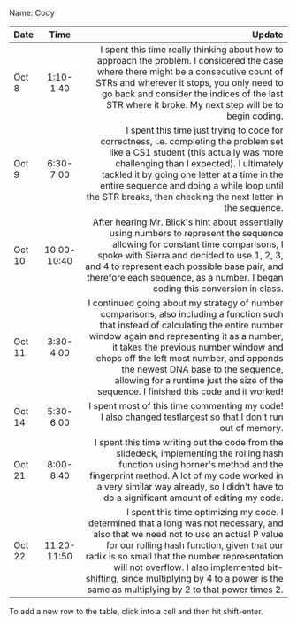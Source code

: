Name: Cody

| Date   |    Time     |                                                                                                                                                                                                                                                                                                                                                                                                   Update |
|:-------|:-----------:|---------------------------------------------------------------------------------------------------------------------------------------------------------------------------------------------------------------------------------------------------------------------------------------------------------------------------------------------------------------------------------------------------------:|
| Oct 8  |  1:10-1:40  |                                                                                                               I spent this time really thinking about how to approach the problem. I considered the case where there might be a consecutive count of STRs and wherever it stops, you only need to go back and consider the indices of the last STR where it broke. My next step will be to begin coding. |
| Oct 9  |  6:30-7:00  |                                                                 I spent this time just trying to code for correctness, i.e. completing the problem set like a CS1 student (this actually was more challenging than I expected). I ultimately tackled it by going one letter at a time in the entire sequence and doing a while loop until the STR breaks, then checking the next letter in the sequence. |
| Oct 10 | 10:00-10:40 |                                                                                          After hearing Mr. Blick's hint about essentially using numbers to represent the sequence allowing for constant time comparisons, I spoke with Sierra and decided to use 1, 2, 3, and 4 to represent each possible base pair, and therefore each sequence, as a number. I began coding this conversion in class. |
| Oct 11 |  3:30-4:00  | I continued going about my strategy of number comparisons, also including a function such that instead of calculating the entire number window again and representing it as a number, it takes the previous number window and chops off the left most number, and appends the newest DNA base to the sequence, allowing for a runtime just the size of the sequence. I finished this code and it worked! |
| Oct 14 |  5:30-6:00  |                                                                                                                                                                                                                                                                                              I spent most of this time commenting my code! I also changed testlargest so that I don't run out of memory. |
| Oct 21 |  8:00-8:40  |                                                                                                                               I spent this time writing out the code from the slidedeck, implementing the rolling hash function using horner's method and the fingerprint method. A lot of my code worked in a very similar way already, so I didn't have to do a significant amount of editing my code. |
| Oct 22 | 11:20-11:50 |                         I spent this time optimizing my code. I determined that a long was not necessary, and also that we need not to use an actual P value for our rolling hash function, given that our radix is so small that the number representation will not overflow. I also implemented bit-shifting, since multiplying by 4 to a power is the same as multiplying by 2 to that power times 2. |


To add a new row to the table, click into a cell and then hit shift-enter.